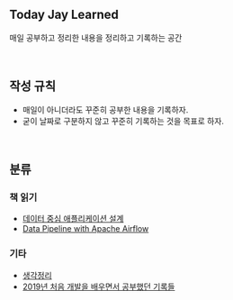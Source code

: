 ## Today Jay Learned
매일 공부하고 정리한 내용을 정리하고 기록하는 공간

<br>

## 작성 규칙
-   매일이 아니더라도 꾸준히 공부한 내용을 기록하자.
- 굳이 날짜로 구분하지 않고 꾸준히 기록하는 것을 목표로 하자.

<br>

## 분류

### 책 읽기

* [데이터 중심 애플리케이션 설계](https://github.com/jaynamm/TIL/blob/master/%EC%B1%85%EC%9D%BD%EA%B8%B0/%EB%8D%B0%EC%9D%B4%ED%84%B0%20%EC%A4%91%EC%8B%AC%20%EC%95%A0%ED%94%8C%EB%A6%AC%EC%BC%80%EC%9D%B4%EC%85%98%20%EC%84%A4%EA%B3%84)
* [Data Pipeline with Apache Airflow](https://github.com/jaynamm/TIL/blob/master/%EC%B1%85%EC%9D%BD%EA%B8%B0/Data%20Pipeline%20with%20Apache%20Airflow)

### 기타
* [생각정리](https://github.com/jaynamm/TIL/blob/master/%EC%83%9D%EA%B0%81%EC%A0%95%EB%A6%AC)
* [2019년 처음 개발을 배우면서 공부했던 기록들](https://github.com/jaynamm/TIL/blob/master/%EC%A7%80%EB%82%9C%20%EB%82%A0%EC%9D%98%20%EA%B8%B0%EB%A1%9D)
